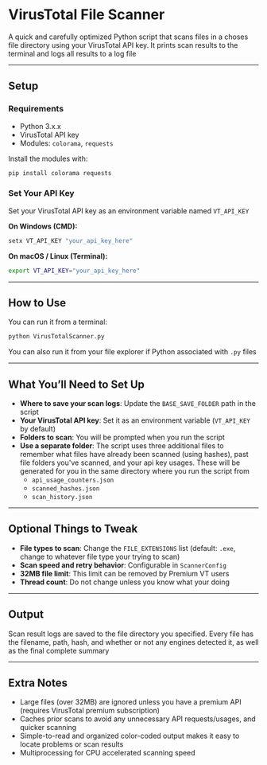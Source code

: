 # VirusTotal File Scanner

A quick and carefully optimized Python script that scans files in a choses file directory using your VirusTotal API key. It prints scan results to the terminal and logs all results to a log file

---

## Setup

### Requirements
- Python 3.x.x
- VirusTotal API key
- Modules: `colorama`, `requests`

Install the modules with:
```bash
pip install colorama requests
```

### Set Your API Key
Set your VirusTotal API key as an environment variable named `VT_API_KEY`

**On Windows (CMD):**
```cmd
setx VT_API_KEY "your_api_key_here"
```

**On macOS / Linux (Terminal):**
```bash
export VT_API_KEY="your_api_key_here"
```

---

## How to Use

You can run it from a terminal:
```bash
python VirusTotalScanner.py
```

You can also run it from your file explorer if Python associated with `.py` files

---

## What You’ll Need to Set Up

- **Where to save your scan logs**: Update the `BASE_SAVE_FOLDER` path in the script
- **Your VirusTotal API key**: Set it as an environment variable (`VT_API_KEY` by default)
- **Folders to scan**: You will be prompted when you run the script
- **Use a separate folder**: The script uses three additional files to remember what files have already been scanned (using hashes), past file folders you've scanned, and your api key usages. These will be generated for you in the same directory where you run the script from
  - `api_usage_counters.json`
  - `scanned_hashes.json`
  - `scan_history.json`

----

## Optional Things to Tweak

- **File types to scan**: Change the `FILE_EXTENSIONS` list (default: `.exe`, change to whatever file type your trying to scan)
- **Scan speed and retry behavior**: Configurable in `ScannerConfig`
- **32MB file limit**: This limit can be removed by Premium VT users
- **Thread count**: Do not change unless you know what your doing

---

## Output

Scan result logs are saved to the file directory you specified. Every file has the filename, path, hash, and whether or not any engines detected it, as well as the final complete summary

---

## Extra Notes

- Large files (over 32MB) are ignored unless you have a premium API (requires VirusTotal premium subscription)
- Caches prior scans to avoid any unnecessary API requests/usages, and quicker scanning
- Simple-to-read and organized color-coded output makes it easy to locate problems or scan results
- Multiprocessing for CPU accelerated scanning speed
